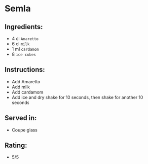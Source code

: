 # Semla

## Ingredients:
- 4 cl `Amaretto`
- 6 cl `milk`
- 1 ml `cardamom`
- 8 `ice cubes`

## Instructions:
- Add Amaretto
- Add milk
- Add cardamom
- Add ice and dry shake for 10 seconds, then shake for another 10 seconds

## Served in:
- Coupe glass

## Rating:
- 5/5